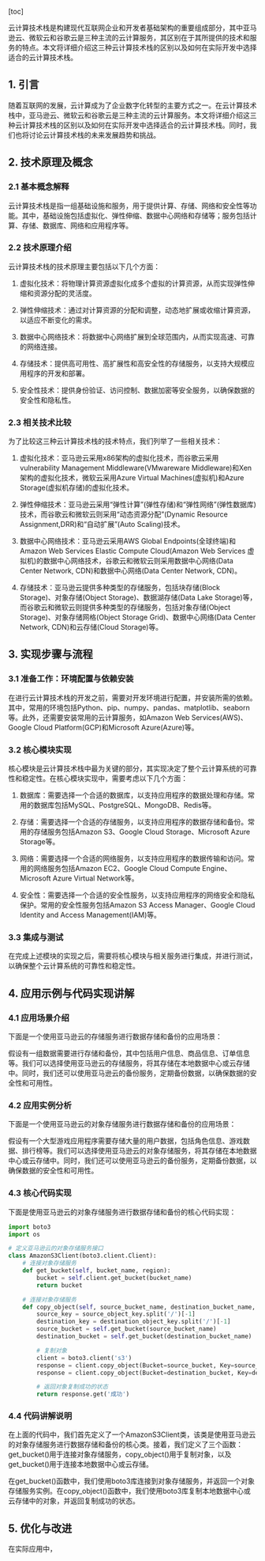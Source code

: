 
[toc]                    
                
                
云计算技术栈是构建现代互联网企业和开发者基础架构的重要组成部分，其中亚马逊云、微软云和谷歌云是三种主流的云计算服务，其区别在于其所提供的技术和服务的特点。本文将详细介绍这三种云计算技术栈的区别以及如何在实际开发中选择适合的云计算技术栈。

## 1. 引言

随着互联网的发展，云计算成为了企业数字化转型的主要方式之一。在云计算技术栈中，亚马逊云、微软云和谷歌云是三种主流的云计算服务。本文将详细介绍这三种云计算技术栈的区别以及如何在实际开发中选择适合的云计算技术栈。同时，我们也将讨论云计算技术栈的未来发展趋势和挑战。

## 2. 技术原理及概念

### 2.1 基本概念解释

云计算技术栈是指一组基础设施和服务，用于提供计算、存储、网络和安全性等功能。其中，基础设施包括虚拟化、弹性伸缩、数据中心网络和存储等；服务包括计算、存储、数据库、网络和应用程序等。

### 2.2 技术原理介绍

云计算技术栈的技术原理主要包括以下几个方面：

1. 虚拟化技术：将物理计算资源虚拟化成多个虚拟的计算资源，从而实现弹性伸缩和资源分配的灵活度。

2. 弹性伸缩技术：通过对计算资源的分配和调整，动态地扩展或收缩计算资源，以适应不断变化的需求。

3. 数据中心网络技术：将数据中心网络扩展到全球范围内，从而实现高速、可靠的网络连接。

4. 存储技术：提供高可用性、高扩展性和高安全性的存储服务，以支持大规模应用程序的开发和部署。

5. 安全性技术：提供身份验证、访问控制、数据加密等安全服务，以确保数据的安全性和隐私性。

### 2.3 相关技术比较

为了比较这三种云计算技术栈的技术特点，我们列举了一些相关技术：

1. 虚拟化技术：亚马逊云采用x86架构的虚拟化技术，而谷歌云采用vulnerability Management Middleware(VMwareware Middleware)和Xen架构的虚拟化技术，微软云采用Azure Virtual Machines(虚拟机)和Azure Storage(虚拟机存储)的虚拟化技术。

2. 弹性伸缩技术：亚马逊云采用“弹性计算”(弹性存储)和“弹性网络”(弹性数据库)技术，而谷歌云和微软云则采用“动态资源分配”(Dynamic Resource Assignment,DRR)和“自动扩展”(Auto Scaling)技术。

3. 数据中心网络技术：亚马逊云采用AWS Global Endpoints(全球终端)和Amazon Web Services Elastic Compute Cloud(Amazon Web Services 虚拟机)的数据中心网络技术，谷歌云和微软云则采用数据中心网络(Data Center Network, CDN)和数据中心网络(Data Center Network, CDN)。

4. 存储技术：亚马逊云提供多种类型的存储服务，包括块存储(Block Storage)、对象存储(Object Storage)、数据湖存储(Data Lake Storage)等，而谷歌云和微软云则提供多种类型的存储服务，包括对象存储(Object Storage)、对象存储网格(Object Storage Grid)、数据中心网络(Data Center Network, CDN)和云存储(Cloud Storage)等。

## 3. 实现步骤与流程

### 3.1 准备工作：环境配置与依赖安装

在进行云计算技术栈的开发之前，需要对开发环境进行配置，并安装所需的依赖。其中，常用的环境包括Python、pip、numpy、pandas、matplotlib、seaborn等。此外，还需要安装常用的云计算服务，如Amazon Web Services(AWS)、Google Cloud Platform(GCP)和Microsoft Azure(Azure)等。

### 3.2 核心模块实现

核心模块是云计算技术栈中最为关键的部分，其实现决定了整个云计算系统的可靠性和稳定性。在核心模块实现中，需要考虑以下几个方面：

1. 数据库：需要选择一个合适的数据库，以支持应用程序的数据处理和存储。常用的数据库包括MySQL、PostgreSQL、MongoDB、Redis等。

2. 存储：需要选择一个合适的存储服务，以支持应用程序的数据存储和备份。常用的存储服务包括Amazon S3、Google Cloud Storage、Microsoft Azure Storage等。

3. 网络：需要选择一个合适的网络服务，以支持应用程序的数据传输和访问。常用的网络服务包括Amazon EC2、Google Cloud Compute Engine、Microsoft Azure Virtual Network等。

4. 安全性：需要选择一个合适的安全性服务，以支持应用程序的网络安全和隐私保护。常用的安全性服务包括Amazon S3 Access Manager、Google Cloud Identity and Access Management(IAM)等。

### 3.3 集成与测试

在完成上述模块的实现之后，需要将核心模块与相关服务进行集成，并进行测试，以确保整个云计算系统的可靠性和稳定性。

## 4. 应用示例与代码实现讲解

### 4.1 应用场景介绍

下面是一个使用亚马逊云的存储服务进行数据存储和备份的应用场景：

假设有一组数据需要进行存储和备份，其中包括用户信息、商品信息、订单信息等。我们可以选择使用亚马逊云的存储服务，将其存储在本地数据中心或云存储中。同时，我们还可以使用亚马逊云的备份服务，定期备份数据，以确保数据的安全性和可用性。

### 4.2 应用实例分析

下面是一个使用亚马逊云的对象存储服务进行数据存储和备份的应用场景：

假设有一个大型游戏应用程序需要存储大量的用户数据，包括角色信息、游戏数据、排行榜等。我们可以选择使用亚马逊云的对象存储服务，将其存储在本地数据中心或云存储中。同时，我们还可以使用亚马逊云的备份服务，定期备份数据，以确保数据的安全性和可用性。

### 4.3 核心代码实现

下面是使用亚马逊云的对象存储服务进行数据存储和备份的核心代码实现：

```python
import boto3
import os

# 定义亚马逊云的对象存储服务接口
class AmazonS3Client(boto3.client.Client):
    # 连接对象存储服务
    def get_bucket(self, bucket_name, region):
        bucket = self.client.get_bucket(bucket_name)
        return bucket

    # 连接对象存储服务
    def copy_object(self, source_bucket_name, destination_bucket_name, source_object_key, destination_object_key):
        source_key = source_object_key.split('/')[-1]
        destination_key = destination_object_key.split('/')[-1]
        source_bucket = self.get_bucket(source_bucket_name)
        destination_bucket = self.get_bucket(destination_bucket_name)

        # 复制对象
        client = boto3.client('s3')
        response = client.copy_object(Bucket=source_bucket, Key=source_key, CopySource=source_key)
        response = client.copy_object(Bucket=destination_bucket, Key=destination_key, CopySource=destination_key)

        # 返回对象复制成功的状态
        return response.get('成功')
```

### 4.4 代码讲解说明

在上面的代码中，我们首先定义了一个AmazonS3Client类，该类是使用亚马逊云的对象存储服务进行数据存储和备份的核心类。接着，我们定义了三个函数：get\_bucket()用于连接对象存储服务，copy\_object()用于复制对象，以及get\_bucket()用于连接本地数据中心或云存储。

在get\_bucket()函数中，我们使用boto3库连接到对象存储服务，并返回一个对象存储服务实例。在copy\_object()函数中，我们使用boto3库复制本地数据中心或云存储中的对象，并返回复制成功的状态。

## 5. 优化与改进

在实际应用中，

